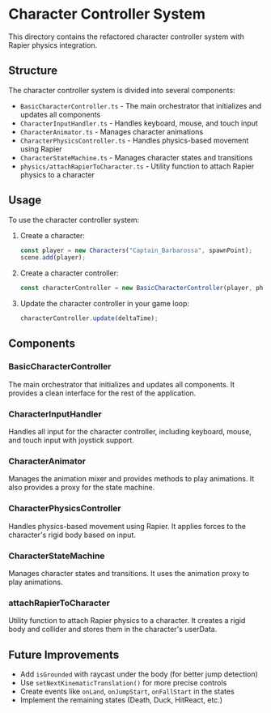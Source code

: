 # Character Controller System

This directory contains the refactored character controller system with Rapier physics integration.

## Structure

The character controller system is divided into several components:

- `BasicCharacterController.ts` - The main orchestrator that initializes and updates all components
- `CharacterInputHandler.ts` - Handles keyboard, mouse, and touch input
- `CharacterAnimator.ts` - Manages character animations
- `CharacterPhysicsController.ts` - Handles physics-based movement using Rapier
- `CharacterStateMachine.ts` - Manages character states and transitions
- `physics/attachRapierToCharacter.ts` - Utility function to attach Rapier physics to a character

## Usage

To use the character controller system:

1. Create a character:
   ```typescript
   const player = new Characters("Captain_Barbarossa", spawnPoint);
   scene.add(player);
   ```

2. Create a character controller:
   ```typescript
   const characterController = new BasicCharacterController(player, physicsWorld);
   ```

3. Update the character controller in your game loop:
   ```typescript
   characterController.update(deltaTime);
   ```

## Components

### BasicCharacterController

The main orchestrator that initializes and updates all components. It provides a clean interface for the rest of the application.

### CharacterInputHandler

Handles all input for the character controller, including keyboard, mouse, and touch input with joystick support.

### CharacterAnimator

Manages the animation mixer and provides methods to play animations. It also provides a proxy for the state machine.

### CharacterPhysicsController

Handles physics-based movement using Rapier. It applies forces to the character's rigid body based on input.

### CharacterStateMachine

Manages character states and transitions. It uses the animation proxy to play animations.

### attachRapierToCharacter

Utility function to attach Rapier physics to a character. It creates a rigid body and collider and stores them in the character's userData.

## Future Improvements

- Add `isGrounded` with raycast under the body (for better jump detection)
- Use `setNextKinematicTranslation()` for more precise controls
- Create events like `onLand`, `onJumpStart`, `onFallStart` in the states
- Implement the remaining states (Death, Duck, HitReact, etc.) 